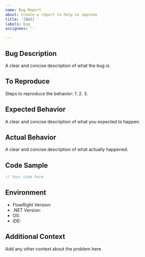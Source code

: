 ```yaml
---
name: Bug Report
about: Create a report to help us improve
title: '[BUG] '
labels: bug
assignees: ''

---
```


## Bug Description
A clear and concise description of what the bug is.

## To Reproduce
Steps to reproduce the behavior:
1. 
2. 
3. 

## Expected Behavior
A clear and concise description of what you expected to happen.

## Actual Behavior
A clear and concise description of what actually happened.

## Code Sample
```csharp
// Your code here
```

## Environment
- FlowRight Version: 
- .NET Version: 
- OS: 
- IDE: 

## Additional Context
Add any other context about the problem here.